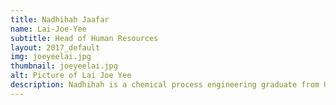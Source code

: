 ```yaml
---
title: Nadhihah Jaafar
name: Lai-Joe-Yee
subtitle: Head of Human Resources
layout: 2017_default
img: joeyeelai.jpg
thumbnail: joeyeelai.jpg
alt: Picture of Lai Joe Yee
description: Nadhihah is a chemical process engineering graduate from Universiti Teknologi Malaysia, Kuala Lumpur. She is currently the Vice President of Student Platform For Engineering Education Development (SPEED), which is a non-profit organisation that intends to web engineering students around the world. She believes that the best way to find a solution towards trending problems is to eat, live and breathe with the affected local community. Therefore, she has been actively participating in several local and international projects as well as volunteering programs in South Korea, Indonesia, Russia, Turkey and more. She hopes MSTC will be a notable success recognised by not just Malaysians in the country and abroad, but also in the international community in terms of its sustainability and impact towards the participants.
---
```

